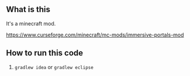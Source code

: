 ## What is this
It's a minecraft mod.

https://www.curseforge.com/minecraft/mc-mods/immersive-portals-mod

## How to run this code
1. ```gradlew idea``` or ```gradlew eclipse```
